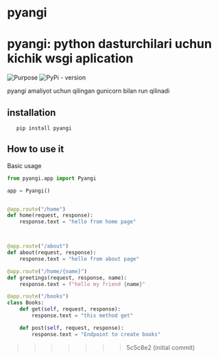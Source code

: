 
# pyangi

# pyangi: python dasturchilari uchun kichik wsgi aplication

![Purpose](https://img.shields.io/badge/purpose-learning-green)
![PyPi - version](https://img.shields.io/badge/pyangi)

pyangi amaliyot uchun qilingan gunicorn bilan run qilinadi 

## installation
```shell
   pip install pyangi
```

## How to use it
Basic usage
```python
from pyangi.app import Pyangi

app = Pyangi()


@app.route("/home")
def home(request, response):
    response.text = "hello from home page"



@app.route("/about")
def about(request, response):
    response.text = "hello from about page"

@app.route("/home/{name}")
def greetings(request, response, name):
    response.text = f"hello my friend {name}"

@app.route("/books")
class Books:
    def get(self, request, response):
        response.text = "this method get"

    def post(self, request, response):
        response.text = "Endpoint to create books"

```



>>>>>>> 5c5c8e2 (initial commit)
